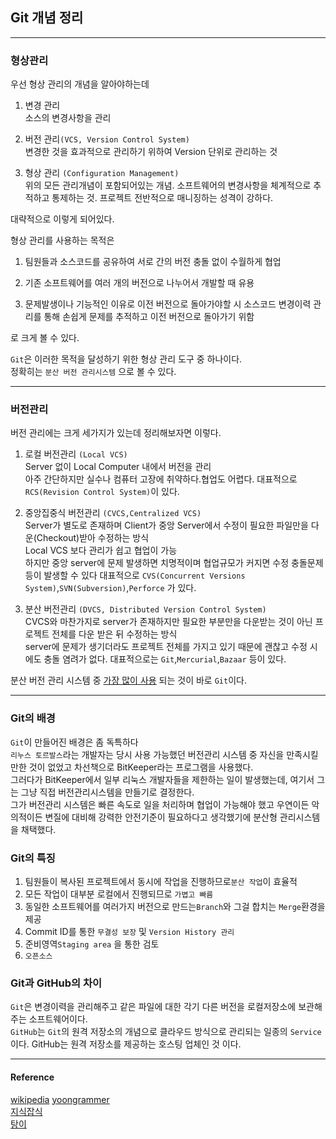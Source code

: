## Git 개념 정리
***
### 형상관리
우선 형상 관리의 개념을 알아야하는데  
1. 변경 관리  
    소스의 변경사항을 관리


2. 버전 관리``(VCS, Version Control System)``  
    변경한 것을 효과적으로 관리하기 위하여 Version 단위로 관리하는 것


3. 형상 관리 ``(Configuration Management)``  
   위의 모든 관리개념이 포함되어있는 개념. 소프트웨어의 변경사항을 체계적으로 추적하고 통제하는 것. 프로젝트 전반적으로 매니징하는 성격이 강하다. 

대략적으로 이렇게 되어있다.  

형상 관리를 사용하는 목적은
1. 팀원들과 소스코드를 공유하여 서로 간의 버전 충돌 없이 수월하게 협업  


2. 기존 소프트웨어를 여러 개의 버전으로 나누어서 개발할 때 유용


3. 문제발생이나 기능적인 이유로 이전 버전으로 돌아가야할 시 소스코드 변경이력 관리를 통해 손쉽게 문제를 추적하고 이전 버전으로 돌아가기 위함

로 크게 볼 수 있다.

``Git``은 이러한 목적을 달성하기 위한 형상 관리 도구 중 하나이다.  
정확히는 ``분산 버전 관리시스템`` 으로 볼 수 있다.
***
### 버전관리
버전 관리에는 크게 세가지가 있는데 정리해보자면 이렇다.
1. 로컬 버전관리 ``(Local VCS)``  
    Server 없이 Local Computer 내에서 버전을 관리  
    아주 간단하지만 실수나 컴퓨터 고장에 취약하다.협업도 어렵다.
    대표적으로 ``RCS(Revision Control System)``이 있다.


2. 중앙집중식 버전관리 ``(CVCS,Centralized VCS)``  
    Server가 별도로 존재하며 Client가 중앙 Server에서 수정이 필요한 파일만을 다운(Checkout)받아 수정하는 방식  
    Local VCS 보다 관리가 쉽고 협업이 가능  
    하지만 중앙 server에 문제 발생하면 치명적이며 협업규모가 커지면 수정 충돌문제 등이 발생할 수 있다
    대표적으로 ``CVS(Concurrent Versions System)``,``SVN(Subversion)``,``Perforce`` 가 있다.

3. 분산 버전관리 ``(DVCS, Distributed Version Control System)``  
    CVCS와 마찬가지로 server가 존재하지만 필요한 부분만을 다운받는 것이 아닌 프로젝트 전체를 다운 받은 뒤 수정하는 방식  
    server에 문제가 생기더라도 프로젝트 전체를 가지고 있기 때문에 괜찮고 수정 시에도 충돌 염려가 없다.
    대표적으로는 ``Git``,``Mercurial``,``Bazaar`` 등이 있다.

분산 버전 관리 시스템 중 [가장 많이 사용](https://rhodecode.com/insights/version-control-systems-2016) 되는 것이 바로 ``Git``이다.  

***
### Git의 배경
``Git``이 만들어진 배경은 좀 독특하다  
``리누스 토르발스``라는 개발자는 당시 사용 가능했던 버전관리 시스템 중 자신을 만족시킬만한 것이 없었고 차선책으로 BitKeeper라는 프로그램을 사용했다.  
그러다가 BitKeeper에서 일부 리눅스 개발자들을 제한하는 일이 발생했는데, 여기서 그는 그냥 직접 버전관리시스템을 만들기로 결정한다.  
그가 버전관리 시스템은 빠른 속도로 일을 처리하며 협업이 가능해야 했고 우연이든 악의적이든 변질에 대비해 강력한 안전기준이 필요하다고 생각했기에 분산형 관리시스템을 채택했다.  

### Git의 특징

1. 팀원들이 복사된 프로젝트에서 동시에 작업을 진행하므로``분산 작업``이 효율적
2. 모든 작업이 대부분 로컬에서 진행되므로 ``가볍고 빠름``
3. 동일한 소프트웨어를 여러가지 버전으로 만드는``Branch``와 그걸 합치는 ``Merge``환경을 제공
4. Commit ID를 통한 ``무결성 보장`` 및 ``Version History 관리``
5. 준비영역``Staging area`` 을 통한 검토
6. ``오픈소스``
### Git과 GitHub의 차이  
``Git``은 변경이력을 관리해주고 같은 파일에 대한 각기 다른 버전을 로컬저장소에 보관해주는 소프트웨어이다.  
``GitHub``는  ``Git``의 원격 저장소의 개념으로 클라우드 방식으로 관리되는 일종의 ``Service``이다. GitHub는 원격 저장소를 제공하는 호스팅 업체인 것 이다.  
***




#### Reference  
[wikipedia](https://ko.wikipedia.org/wiki/%EA%B9%83_(%EC%86%8C%ED%94%84%ED%8A%B8%EC%9B%A8%EC%96%B4))
[yoongrammer](https://yoongrammer.tistory.com/17)  
[지식잡식](https://raisonde.tistory.com/entry/%EB%B3%80%EA%B2%BD%EA%B4%80%EB%A6%AC-%EB%B2%84%EC%A0%84%EA%B4%80%EB%A6%AC-%ED%98%95%EC%83%81%EA%B4%80%EB%A6%AC%EC%9D%98-%EC%B0%A8%EC%9D%B4)  
[탕이](https://medium.com/@what_learn/git%EC%82%AC%EC%9A%A9%EB%B2%95-5-git%EC%9D%98-%ED%8A%B9%EC%A7%95-216da8d443d7)


